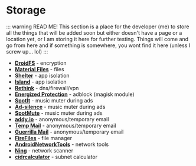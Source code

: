 # Storage

::: warning READ ME!
This section is a place for the developer (me) to store all the things that will be added soon but either doesn't have a page or a location yet, or I am storing it here for further testing. Things will come and go from here and if something is somewhere, you wont find it here (unless I screw up... lol)
:::

* [**DroidFS**](https://f-droid.org/packages/sushi.hardcore.droidfs) - encryption
* [**Material Files**](https://f-droid.org/packages/me.zhanghai.android.files) - files
* [**Shelter**](https://f-droid.org/packages/net.typeblog.shelter) - app isolation
* [**Island**](https://play.google.com/store/apps/details?id=com.oasisfeng.island) - app isolation
* [**Rethink**](https://f-droid.org/packages/com.celzero.bravedns/) - dns/firewall/vpn 
* [**Energized Protection**](https://xdaforums.com/t/module-energized-9889-protection-eacute-clairs-magisk.3806865/) - adblock (magisk module)
* [**SpotIt**](https://f-droid.org/packages/com.rohit2810.spotit/) - music muter during ads
* [**Ad-silence**](https://github.com/aghontpi/ad-silence) - music muter during ads
* [**SpotMute**](https://github.com/samu-developments/SpotMute) - music muter during ads
* [**addy.io**](https://gitlab.com/Stjin/anonaddy-android) - anonymous/temporary email
* [**Temp Mail**](https://play.google.com/store/apps/details?id=com.tempmail) - anonymous/temporary email
* [**Guerrilla Mail**](https://gitlab.com/TheOneWithTheBraid/guerrilla_mail) - anonymous/temporary email
* [**FireFiles**](https://github.com/gigabytedevelopers/FireFiles) - file manager
* [**AndroidNetworkTools**](https://github.com/stealthcopter/AndroidNetworkTools) - network tools
* [**Ning**](https://github.com/csicar/Ning) - network scanner
* [**cidrcalculator**](https://github.com/rmceoin/cidrcalculator) - subnet calculator
